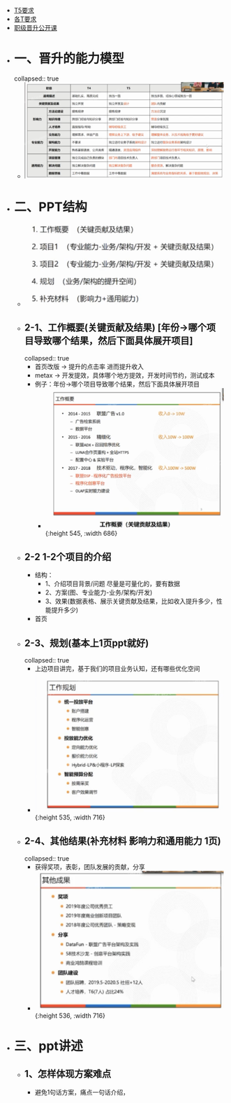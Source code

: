 - [T5要求](https://ilearning.58corp.com/learn/online/play?p=2vg0pt)
- [各T要求](https://ilearning.58corp.com/learn/rank)
- [职级晋升公开课](https://ilearning.58corp.com/learn/online/play?p=2vcddm)
- # 一、晋升的能力模型
  collapsed:: true
	- ![image.png](../assets/image_1660978368871_0.png)
- # 二、PPT结构
	- ![image.png](../assets/image_1660978446087_0.png)
	- ## 2-1、工作概要(关键贡献及结果) [年份->哪个项目导致哪个结果，然后下面具体展开项目]
	  collapsed:: true
		- 首页改版 -> 提升的点击率   进而提升收入
		- metax -> 开发提效，具体哪个地方提效，开发时间节约，测试成本
		- 例子：年份->哪个项目导致哪个结果，然后下面具体展开项目
			- ![image.png](../assets/image_1660978656253_0.png){:height 545, :width 686}
	- ## 2-2 1-2个项目的介绍
		- 结构：
			- 1、介绍项目背景/问题   尽量是可量化的，要有数据
			- 2、方案(图、专业能力-业务/架构/开发)
			- 3、效果(数据表格、展示关键贡献及结果，比如收入提升多少，性能提升多少)
		- 首页
	- ## 2-3、规划(基本上1页ppt就好)
	  collapsed:: true
		- 上边项目讲完，基于我们的项目业务认知，还有哪些优化空间
		- ![image.png](../assets/image_1660979262157_0.png){:height 535, :width 716}
	- ## 2-4、其他结果(补充材料 影响力和通用能力 1页)
	  collapsed:: true
		- 获得奖项，表彰，团队发展的贡献，分享
		- ![image.png](../assets/image_1660979353350_0.png){:height 536, :width 716}
- # 三、ppt讲述
	- ## 1、怎样体现方案难点
		- 避免1句话方案，痛点一句话介绍，